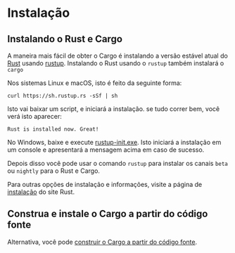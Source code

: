 # Instalação

## Instalando o Rust e Cargo

A maneira mais fácil de obter o Cargo é instalando a versão estável atual do [Rust]
usando [rustup]. Instalando o Rust usando o `rustup` também instalará o `cargo`

Nos sistemas Linux e macOS, isto é feito da seguinte forma:

```console
curl https://sh.rustup.rs -sSf | sh
```

Isto vai baixar um script, e iniciará a instalação. se tudo correr bem,
 você verá isto aparecer:

```console
Rust is installed now. Great!
```

No Windows, baixe e execute [rustup-init.exe]. Isto iniciará a instalação em
 um console e apresentará a mensagem acima em caso de sucesso.

Depois disso você pode usar o comando `rustup` para instalar os
 canais `beta` ou `nightly` para o Rust e Cargo.

Para outras opções de instalação e informações, visite a
página de [instalação][install-rust] do site Rust.

## Construa e instale o Cargo a partir do código fonte

Alternativa, você pode [construir o Cargo a partir do código fonte][compiling-from-source].

[rust]: https://www.rust-lang.org/pt-BR/
[rustup]: https://rustup.rs/
[rustup-init.exe]: https://win.rustup.rs/
[install-rust]: https://www.rust-lang.org/tools/install
[compiling-from-source]: https://github.com/rust-lang/cargo#compiling-from-source
